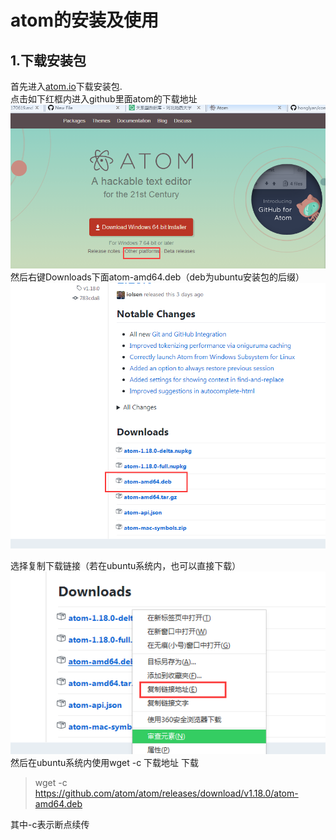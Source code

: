# atom的安装及使用
## 1.下载安装包
首先进入[atom.io](https://atom.io/)下载安装包.   
点击如下红框内进入github里面atom的下载地址  
![](./pic/ubuntu/atom01.png)  
然后右键Downloads下面atom-amd64.deb（deb为ubuntu安装包的后缀）    
![](./pic/ubuntu/atom02.png)  

选择复制下载链接（若在ubuntu系统内，也可以直接下载）   
![](./pic/ubuntu/atom03.png)  
然后在ubuntu系统内使用wget -c 下载地址 下载  
>wget -c https://github.com/atom/atom/releases/download/v1.18.0/atom-amd64.deb  

其中-c表示断点续传

